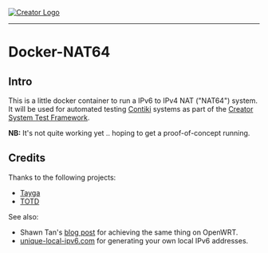 [![Creator Logo](http://static.creatordev.io/logo.png)](http://www.creatordev.io)

----

# Docker-NAT64

## Intro

This is a little docker container to run a IPv6 to IPv4 NAT ("NAT64") system.
It will be used for automated testing [Contiki](https://github.com/CreatorDev/contiki)
systems as part of the [Creator System Test Framework](https://github.com/CreatorDev/creator-system-test-framework).

**NB:** It's not quite working yet .. hoping to get a proof-of-concept running.

## Credits

Thanks to the following projects:

- [Tayga](http://www.litech.org/tayga/)
- [TOTD](https://github.com/fwdillema/totd)

See also:

- Shawn Tan's [blog post](http://tech.sybreon.com/2015/05/05/nat64dns64-on-openwrt/)
  for achieving the same thing on OpenWRT.
- [unique-local-ipv6.com](http://unique-local-ipv6.com/) for generating
  your own local IPv6 addresses.